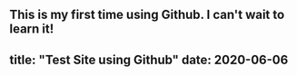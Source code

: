 This is my first time using Github. I can't wait to learn it!
--- 
title: "Test Site using Github"
date: 2020-06-06
---
